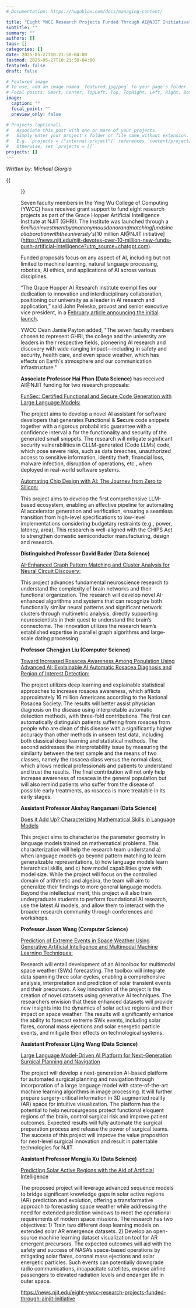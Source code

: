 ```yaml
---
# Documentation: https://hugoblox.com/docs/managing-content/

title: "Eight YWCC Research Projects Funded Through AI@NJIT Initiative"
subtitle: ""
summary: ""
authors: []
tags: []
categories: []
date: 2025-05-27T10:21:50-04:00
lastmod: 2025-05-27T10:21:50-04:00
featured: false
draft: false

# Featured image
# To use, add an image named `featured.jpg/png` to your page's folder.
# Focal points: Smart, Center, TopLeft, Top, TopRight, Left, Right, BottomLeft, Bottom, BottomRight.
image:
  caption: ""
  focal_point: ""
  preview_only: false

# Projects (optional).
#   Associate this post with one or more of your projects.
#   Simply enter your project's folder or file name without extension.
#   E.g. `projects = ["internal-project"]` references `content/project/deep-learning/index.md`.
#   Otherwise, set `projects = []`.
projects: []
---
```


*Written by: Michael Giorgio*

{{<figure src="Gemini_Generated_Image_9ytx2y9ytx2y9ytx.jpg">}}

Seven faculty members in the Ying Wu College of Computing (YWCC) have received grant support to fund eight research projects as part of the Grace Hopper Artificial Intelligence Institute at NJIT (GHRI). The Institute was launched through a $6 million investment by an anonymous donor and matching funds in collaboration with the university’s [$10 million AI@NJIT initiative](https://news.njit.edu/njit-devotes-over-10-million-new-funds-push-artificial-intelligence?utm_source=chatgpt.com).

Funded proposals focus on any aspect of AI, including but not limited to machine learning, natural language processing, robotics, AI ethics, and applications of AI across various disciplines.

“The Grace Hopper AI Research Institute exemplifies our dedication to innovation and interdisciplinary collaboration, positioning our university as a leader in AI research and application,” said John Pelesko, provost and senior executive vice president, in a [February article announcing the initial launch](https://news.njit.edu/njits-grace-hopper-ai-research-institute-launches-1-million-research-proposals).

YWCC Dean Jamie Payton added, "The seven faculty members chosen to represent GHRI, the college and the university are leaders in their respective fields, pioneering AI research and discovery with wide-ranging impact—including in safety and security, health care, and even space weather, which has effects on Earth's atmosphere and our communication infrastructure."

**Associate Professor Hai Phan (Data Science)** has received AI@NJIT funding for two research proposals:

<u>FunSec: Certified Functional and Secure Code Generation with Large Language Models:</u>

The project aims to develop a novel AI assistant for software developers that generates **Fun**ctional & **Sec**ure code snippets together with a rigorous probabilistic guarantee with a confidence interval a for the functionality and security of the generated small snippets. The research will mitigate significant security vulnerabilities in CLLM-generated (Code LLMs) code, which pose severe risks, such as data breaches, unauthorized access to sensitive information, identity theft, financial loss, malware infection, disruption of operations, etc., when deployed in real-world software systems.

<u>Automating Chip Design with AI: The Journey from Zero to Silicon:</u>

This project aims to develop the first comprehensive LLM-based ecosystem, enabling an effective pipeline for automating AI accelerator generation and verification, ensuring a seamless transition from high-level specifications to low-level implementations considering budgetary restraints (e.g., power, latency, area). This research is well-aligned with the CHIPS Act to strengthen domestic semiconductor manufacturing, design and research.

**Distinguished Professor David Bader (Data Science)**

<u>AI-Enhanced Graph Pattern Matching and Cluster Analysis for Neural Circuit Discovery:</u>

This project advances fundamental neuroscience research to understand the complexity of brain networks and their functional organization. The research will develop novel AI-enhanced algorithms and systems that can recognize both functionally similar neural patterns and significant network clusters through multimetric analysis, directly supporting neuroscientists in their quest to understand the brain’s connectome. The innovation utilizes the research team’s established expertise in parallel graph algorithms and large-scale dating processing.

**Professor Chengjun Liu (Computer Science)**

<u>Toward Increased Rosacea Awareness Among Population Using Advanced AI: Explainable AI Automatic Rosacea Diagnosis and Region of Interest Detection:</u>

The project utilizes deep learning and explainable statistical approaches to increase rosacea awareness, which afflicts approximately 16 million Americans according to the National Rosacea Society. The results will better assist physician diagnosis on the disease using interpretable automatic detection methods, with three-fold contributions. The first can automatically distinguish patients suffering from rosacea from people who are clean of this disease with a significantly higher accuracy than other methods in unseen test data, including both classical deep learning and statistical methods. The second addresses the interpretability issue by measuring the similarity between the test sample and the means of two classes, namely the rosacea class versus the normal class, which allows medical professionals and patients to understand and trust the results. The final contribution will not only help increase awareness of rosacea in the general population but will also remind patients who suffer from the disease of possible early treatments, as rosacea is more treatable in its early stages.

**Assistant Professor Akshay Rangamani (Data Science)**

<u>Does it Add Up? Characterizing Mathematical Skills in Language Models</u>

This project aims to characterize the parameter geometry in language models trained on mathematical problems. This characterization will help the research team understand a) when language models go beyond pattern matching to learn generalizable representations, b) how language models learn hierarchical skills, and c) how model capabilities grow with model size. While the project will focus on the controlled domain of arithmetic and algebra, the team will aim to generalize their findings to more general language models. Beyond the intellectual merit, this project will also train undergraduate students to perform foundational AI research, use the latest AI models, and allow them to interact with the broader research community through conferences and workshops.

**Professor Jason Wang (Computer Science)**

<u>Prediction of Extreme Events in Space Weather Using Generative Artificial Intelligence and Multimodal Machine Learning Techniques:</u>

Research will entail development of an AI toolbox for multimodal space weather (SWx) forecasting. The toolbox will integrate data spanning three solar cycles, enabling a comprehensive analysis, interpretation and prediction of solar transient events and their precursors. A key innovation of the project is the creation of novel datasets using generative AI techniques. The researchers envision that these enhanced datasets will provide new insights into the dynamics of solar active regions and their impact on space weather. The results will significantly enhance the ability to forecast extreme SWx events, including solar flares, coronal mass ejections and solar energetic particle events, and mitigate their effects on technological systems.

**Assistant Professor Lijing Wang (Data Science)**

<u>Large Language Model-Driven AI Platform for Next-Generation Surgical Planning and Navigation</u>

The project will develop a next-generation AI-based platform for automated surgical planning and navigation through incorporation of a large language model with state-of-the-art machine learning algorithms in image processing. It will further prepare surgery-critical information in 3D augmented reality (AR) space for intuitive visualization. The platform has the potential to help neurosurgeons protect functional eloquent regions of the brain, control surgical risk and improve patient outcomes. Expected results will fully automate the surgical preparation process and release the power of surgical teams. The success of this project will improve the value proposition for next-level surgical innovation and result in patentable technologies for NJIT.

**Assistant Professor Mengjia Xu (Data Science)**

<u>Predicting Solar Active Regions with the Aid of Artificial Intelligence</u>

The proposed project will leverage advanced sequence models to bridge significant knowledge gaps in solar active regions (AR) prediction and evolution, offering a transformative approach to forecasting space weather while addressing the need for extended prediction windows to meet the operational requirements of modern space missions. The research has two objectives: 1) Train two different deep learning models on extended solar AR emergence datasets. 2) Develop an open-source machine learning dataset visualization tool for AR emergent precursors. The expected outcomes will aid with the safety and success of NASA’s space-based operations by mitigating solar flares, coronal mass ejections and solar energetic particles. Such events can potentially downgrade radio communications, incapacitate satellites, expose airline passengers to elevated radiation levels and endanger life in outer space.

https://news.njit.edu/eight-ywcc-research-projects-funded-through-ainjit-initiative
